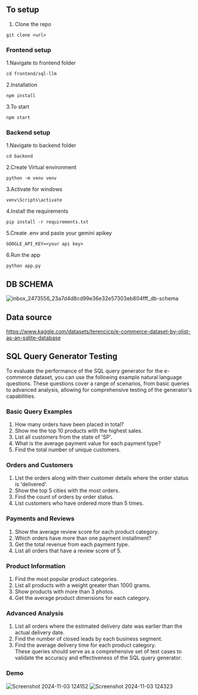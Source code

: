 ## To setup
1. Clone the repo
 ```
 git clone <url>
 ```
### Frontend setup
1.Navigate to frontend folder
```
cd frontend/sql-llm
```
2.Installation
```
npm install
```
3.To start
```
npm start
```
### Backend setup
1.Navigate to backend folder
```
cd backend
```
2.Create Virtual environment
```
python -m venv venv
```
3.Activate for windows
```
venv\Scripts\activate
```
4.Install the requirements
```
pip install -r requirements.txt
```
5.Create .env and paste your gemini apikey
```
GOOGLE_API_KEY=<your api key>
```
6.Run the app
```
python app.py
```
## DB SCHEMA
![inbox_2473556_23a7d4d8cd99e36e32e57303eb804fff_db-schema](https://github.com/user-attachments/assets/9caf4914-671e-4c15-8be9-a0572b77330c)

## Data source
https://www.kaggle.com/datasets/terencicp/e-commerce-dataset-by-olist-as-an-sqlite-database

## SQL Query Generator Testing

To evaluate the performance of the SQL query generator for the e-commerce dataset, you can use the following example natural language questions. These questions cover a range of scenarios, from basic queries to advanced analysis, allowing for comprehensive testing of the generator's capabilities.

### Basic Query Examples
1. How many orders have been placed in total?  
2. Show me the top 10 products with the highest sales.  
3. List all customers from the state of 'SP'.  
4. What is the average payment value for each payment type?  
5. Find the total number of unique customers.  

### Orders and Customers
1. List the orders along with their customer details where the order status is 'delivered'.  
2. Show the top 5 cities with the most orders.  
3. Find the count of orders by order status.  
4. List customers who have ordered more than 5 times.  

### Payments and Reviews
1. Show the average review score for each product category.  
2. Which orders have more than one payment installment?  
3. Get the total revenue from each payment type.  
4. List all orders that have a review score of 5.  

### Product Information
1. Find the most popular product categories.  
2. List all products with a weight greater than 1000 grams.  
3. Show products with more than 3 photos.  
4. Get the average product dimensions for each category.  

### Advanced Analysis  
1. List all orders where the estimated delivery date was earlier than the actual delivery date.  
2. Find the number of closed leads by each business segment.
3. Find the average delivery time for each product category.  
These queries should serve as a comprehensive set of test cases to validate the accuracy and effectiveness of the SQL query generator.

### Demo
![Screenshot 2024-11-03 124152](https://github.com/user-attachments/assets/5bfc17d1-2e90-4a30-b866-7437ec17506a)
![Screenshot 2024-11-03 124323](https://github.com/user-attachments/assets/a8b67255-cb2a-4cf8-ab68-38d871358bce)

